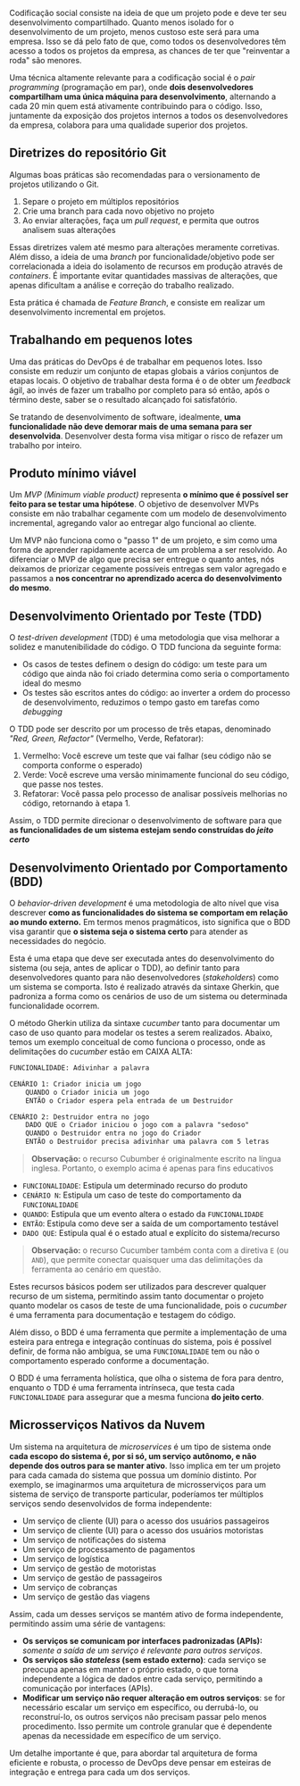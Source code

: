 Codificação social consiste na ideia de que um projeto pode e deve ter seu desenvolvimento compartilhado. Quanto menos isolado for o desenvolvimento de um projeto, menos custoso este será para uma empresa. Isso se dá pelo fato de que, como todos os desenvolvedores têm acesso a todos os projetos da empresa, as chances de ter que "reinventar a roda" são menores.

Uma técnica altamente relevante para a codificação social é o *pair programming* (programação em par), onde __dois desenvolvedores compartilham uma única máquina para desenvolvimento__, alternando a cada 20 min quem está ativamente contribuindo para o código. Isso, juntamente da exposição dos projetos internos a todos os desenvolvedores da empresa, colabora para uma qualidade superior dos projetos.
## Diretrizes do repositório Git

Algumas boas práticas são recomendadas para o versionamento de projetos utilizando o Git.

1. Separe o projeto em múltiplos repositórios 
2. Crie uma branch para cada novo objetivo no projeto
3. Ao enviar alterações, faça um *pull request*, e permita que outros analisem suas alterações

Essas diretrizes valem até mesmo para alterações meramente corretivas. Além disso, a ideia de uma *branch* por funcionalidade/objetivo pode ser correlacionada a ideia do isolamento de recursos em produção através de *containers*. É importante evitar quantidades massivas de alterações, que apenas dificultam a análise e correção do trabalho realizado.

Esta prática é chamada de *Feature Branch*, e consiste em realizar um desenvolvimento incremental em projetos.
## Trabalhando em pequenos lotes

Uma das práticas do DevOps é de trabalhar em pequenos lotes. Isso consiste em reduzir um conjunto de etapas globais a vários conjuntos de etapas locais. O objetivo de trabalhar desta forma é o de obter um *feedback* ágil, ao invés de fazer um trabalho por completo para só então, após o término deste, saber se o resultado alcançado foi satisfatório.

Se tratando de desenvolvimento de software, idealmente, __uma funcionalidade não deve demorar mais de uma semana para ser desenvolvida__. Desenvolver desta forma visa mitigar o risco de refazer um trabalho por inteiro.
## Produto mínimo viável

Um *MVP (Minimum viable product)* representa __o mínimo que é possível ser feito para se testar uma hipótese__. O objetivo de desenvolver MVPs consiste em não trabalhar cegamente com um modelo de desenvolvimento incremental, agregando valor ao entregar algo funcional ao cliente. 

Um MVP não funciona como o "passo 1" de um projeto, e sim como uma forma de aprender rapidamente acerca de um problema a ser resolvido. Ao diferenciar o MVP de algo que precisa ser entregue o quanto antes, nós deixamos de priorizar cegamente possíveis entregas sem valor agregado e passamos a __nos concentrar no aprendizado acerca do desenvolvimento do mesmo__.
## Desenvolvimento Orientado por Teste (TDD)

O *test-driven development* (TDD) é uma metodologia que visa melhorar a solidez e manutenibilidade do código. O TDD funciona da seguinte forma:

* Os casos de testes definem o design do código: um teste para um código que ainda não foi criado determina como seria o comportamento ideal do mesmo
* Os testes são escritos antes do código: ao inverter a ordem do processo de desenvolvimento, reduzimos o tempo gasto em tarefas como *debugging*

O TDD pode ser descrito por um processo de três etapas, denominado *"Red, Green, Refactor"* (Vermelho, Verde, Refatorar):

1. Vermelho: Você escreve um teste que vai falhar (seu código não se comporta conforme o esperado)
2. Verde: Você escreve uma versão minimamente funcional do seu código, que passe nos testes.
3. Refatorar: Você passa pelo processo de analisar possíveis melhorias no código, retornando à etapa 1.

Assim, o TDD permite direcionar o desenvolvimento de software para que __as funcionalidades de um sistema estejam sendo construídas do *jeito certo*__ 
## Desenvolvimento Orientado por Comportamento (BDD)

O *behavior-driven development* é uma metodologia de alto nível que visa descrever **como as funcionalidades do sistema se comportam em relação ao mundo externo.** Em termos menos pragmáticos, isto significa que o BDD visa garantir que __o sistema seja o sistema certo__ para atender as necessidades do negócio.

Esta é uma etapa que deve ser executada antes do desenvolvimento do sistema (ou seja, antes de aplicar o TDD), ao definir tanto para desenvolvedores quanto para não desenvolvedores (*stakeholders*) como um sistema se comporta. Isto é realizado através da sintaxe Gherkin, que padroniza a forma como os cenários de uso de um sistema ou determinada funcionalidade ocorrem.

O método Gherkin utiliza da sintaxe *cucumber* tanto para documentar um caso de uso quanto para modelar os testes a serem realizados. Abaixo, temos um exemplo conceitual de como funciona o processo, onde as delimitações do *cucumber* estão em CAIXA ALTA:

```txt
FUNCIONALIDADE: Adivinhar a palavra

CENÁRIO 1: Criador inicia um jogo
	QUANDO o Criador inicia um jogo
	ENTÃO o Criador espera pela entrada de um Destruidor

CENÁRIO 2: Destruidor entra no jogo
	DADO QUE o Criador iniciou o jogo com a palavra "sedoso"
	QUANDO o Destruidor entra no jogo do Criador
	ENTÃO o Destruidor precisa adivinhar uma palavra com 5 letras
```

> __Observação:__ o recurso Cubumber é originalmente escrito na língua inglesa. Portanto, o exemplo acima é apenas para fins educativos

- `FUNCIONALIDADE`: Estipula um determinado recurso do produto
- `CENÁRIO N`: Estipula um caso de teste do comportamento da `FUNCIONALIDADE`
- `QUANDO`: Estipula que um evento altera o estado da `FUNCIONALIDADE`
- `ENTÃO`: Estipula como deve ser a saída de um comportamento testável
- `DADO QUE`: Estipula qual é o estado atual e explícito do sistema/recurso

> __Observação:__ o recurso Cucumber também conta com a diretiva `E` (ou `AND`), que permite conectar quaisquer uma das delimitações da ferramenta ao cenário em questão.

Estes recursos básicos podem ser utilizados para descrever qualquer recurso de um sistema, permitindo assim tanto documentar o projeto quanto modelar os casos de teste de uma funcionalidade, pois o *cucumber* é uma ferramenta para documentação e testagem do código.

Além disso, o BDD é uma ferramenta que permite a implementação de uma esteira para entrega e integração contínuas do sistema, pois é possível definir, de forma não ambígua, se uma `FUNCIONALIDADE` tem ou não o comportamento esperado conforme a documentação.

O BDD é uma ferramenta holística, que olha o sistema de fora para dentro, enquanto o TDD é uma ferramenta intrínseca, que testa cada `FUNCIONALIDADE` para assegurar que a mesma funciona **do jeito certo**.
## Microsserviços Nativos da Nuvem

Um sistema na arquitetura de *microservices* é um tipo de sistema onde **cada escopo do sistema é, por si só, um serviço autônomo, e não depende dos outros para se manter ativo**. Isso implica em ter um projeto para cada camada do sistema que possua um domínio distinto. Por exemplo, se imaginarmos uma arquitetura de microsserviços para um sistema de serviço de transporte particular, poderíamos ter múltiplos serviços sendo desenvolvidos de forma independente:

- Um serviço de cliente (UI) para o acesso dos usuários passageiros
- Um serviço de cliente (UI) para o acesso dos usuários motoristas
- Um serviço de notificações do sistema
- Um serviço de processamento de pagamentos
- Um serviço de logística
- Um serviço de gestão de motoristas
- Um serviço de gestão de passageiros
- Um serviço de cobranças
- Um serviço de gestão das viagens

Assim, cada um desses serviços se mantém ativo de forma independente, permitindo assim uma série de vantagens:

- **Os serviços se comunicam por interfaces padronizadas (APIs):** *somente a saída de um serviço é relevante para outros serviços*.
- **Os serviços são *stateless* (sem estado externo)**: cada serviço se preocupa apenas em manter o próprio estado, o que torna independente a lógica de dados entre cada serviço, permitindo a comunicação por interfaces (APIs).
- **Modificar um serviço não requer alteração em outros serviços**: se for necessário escalar um serviço em específico, ou derrubá-lo, ou reconstruí-lo, os outros serviços não precisam passar pelo menos procedimento. Isso permite um controle granular que é dependente apenas da necessidade em específico de um serviço.

Um detalhe importante é que, para abordar tal arquitetura de forma eficiente e robusta, o processo de DevOps deve pensar em esteiras de integração e entrega para cada um dos serviços.